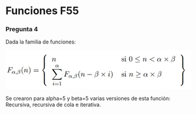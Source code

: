 # Funciones F55
### Pregunta 4
Dada la familia de funciones:

<img src="funciones.jpg" alt="fun"/>

Se crearon para alpha=5 y beta=5 varias versiones de esta función: Recursiva, recursiva de cola e iterativa.
